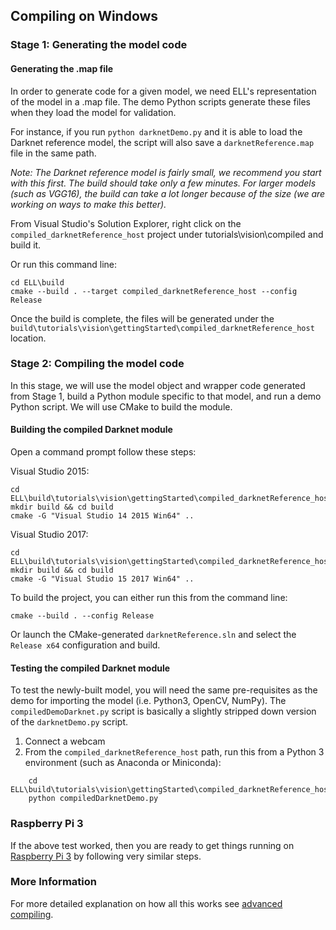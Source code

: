 
## Compiling on Windows

### Stage 1: Generating the model code

#### Generating the .map file

In order to generate code for a given model, we need ELL's representation of the model in a .map file. The demo Python scripts generate these files when they load the model for validation.

For instance, if you run `python darknetDemo.py` and it is able to load the Darknet reference model, the script will also save a `darknetReference.map` file in the same path.

*Note: The Darknet reference model is fairly small, we recommend you start with this first.  The build should take only a few minutes. For larger models (such as VGG16), the build can take a lot longer because of the size (we are working on ways to make this better).*

From Visual Studio's Solution Explorer, right click on the `compiled_darknetReference_host` project under tutorials\vision\compiled and build it.

Or run this command line:
```
cd ELL\build
cmake --build . --target compiled_darknetReference_host --config Release
```

Once the build is complete, the files will be generated under the `build\tutorials\vision\gettingStarted\compiled_darknetReference_host` location.

### Stage 2: Compiling the model code

In this stage, we will use the model object and wrapper code generated from Stage 1, build a Python module specific to that model, and run a demo Python script. We will use CMake to build the module.

#### Building the compiled Darknet module

Open a command prompt follow these steps:

Visual Studio 2015:
```
cd ELL\build\tutorials\vision\gettingStarted\compiled_darknetReference_host
mkdir build && cd build
cmake -G "Visual Studio 14 2015 Win64" ..
```

Visual Studio 2017:
```
cd ELL\build\tutorials\vision\gettingStarted\compiled_darknetReference_host
mkdir build && cd build
cmake -G "Visual Studio 15 2017 Win64" ..
```

To build the project, you can either run this from the command line:
```
cmake --build . --config Release
```

Or launch the CMake-generated `darknetReference.sln` and 
select the `Release x64` configuration and build.

#### Testing the compiled Darknet module

To test the newly-built model, you will need the same pre-requisites as the demo for importing the model (i.e. Python3, OpenCV, NumPy).  The `compiledDemoDarknet.py` script is basically a slightly stripped down version of the `darknetDemo.py` script.

1. Connect a webcam
2. From the `compiled_darknetReference_host` path, run this from a Python 3 environment (such as Anaconda or Miniconda):
```
    cd ELL\build\tutorials\vision\gettingStarted\compiled_darknetReference_host
    python compiledDarknetDemo.py
```

### Raspberry Pi 3

If the above test worked, then  you are ready to get things running on [Raspberry Pi 3](compiling-Pi3.md) by following very similar steps.

### More Information

For more detailed explanation on how all this works see [advanced compiling](compilingAdvanced.md).